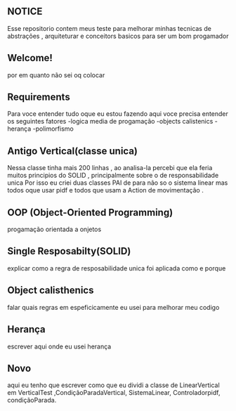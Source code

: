 ## NOTICE

Esse repositorio contem meus teste para melhorar minhas tecnicas de abstrações , arquiteturar e conceitors basicos para ser um bom progamador 

## Welcome!
por em quanto não sei oq colocar 

## Requirements
Para voce entender tudo oque eu estou fazendo aqui voce precisa entender os seguintes fatores
-logica media de progamação
-objects calistenics 
-herança
-polimorfismo

## Antigo Vertical(classe unica)
Nessa classe tinha mais 200 linhas , ao analisa-la percebi que ela feria muitos principios do SOLID , principalmente sobre o de responsabilidade unica 
Por isso eu criei duas classes PAI de para não so o sistema linear mas todos oque usar pidf e todos que usam a Action de movimentação .

## OOP (Object-Oriented Programming)
progamação orientada a onjetos 

## Single Resposabilty(SOLID)
explicar como a regra de resposabilidade unica foi aplicada como e porque 

##  Object calisthenics
falar quais regras em espeficicamente eu usei para melhorar meu codigo

## Herança
escrever aqui onde eu usei herança

## Novo
aqui eu tenho que escrever como que eu dividi a classe de LinearVertical em VerticalTest ,CondiçãoParadaVertical, SistemaLinear, Controladorpidf, condiçãoParada.
